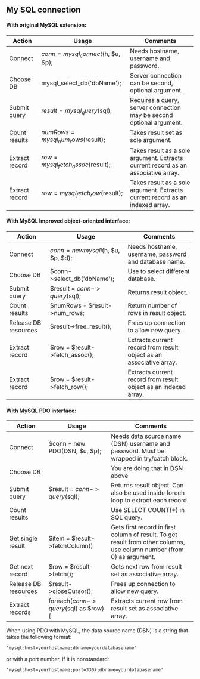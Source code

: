 ## My SQL connection
#### With original MySQL extension:
| Action | Usage | Comments |
| --- | --- | --- |
| Connect | $conn = mysql_connect($h, $u, $p); | Needs hostname, username and password. |
| Choose DB | mysql_select_db('dbName'); | Server connection can be second, optional argument. |
| Submit query | $result =  mysql_query($sql); | Requires a query, server connection may be second optional argument. |
| Count results | $numRows = mysql_num_rows($result); | Takes result set as sole argument. |
| Extract record | $row = mysql_fetch_assoc($result); | Takes result as a sole argument. Extracts current record as an associative array. |
| Extract record | $row = mysql_fetch_row($result); | Takes result as a sole argument. Extracts current record as an indexed array. |

#### With MySQL Improved object-oriented interface:
| Action | Usage | Comments |
| --- | --- | --- |
| Connect | $conn = new mysqli($h, $u, $p, $d); | Needs hostname, username, password and database name. |
| Choose DB | $conn->select_db('dbName'); | Use to select different database. |
| Submit query | $result =  $conn->query($sql); | Returns result object. |
| Count results | $numRows = $result->num_rows; | Return number of rows in result object. |
| Release DB resources | $result->free_result(); | Frees up connection to allow new query. |
| Extract record | $row = $result->fetch_assoc(); | Extracts current record from result object as an associative array. |
| Extract record | $row = $result->fetch_row(); | Extracts current record from result object as an indexed array. |

#### With MySQL PDO interface:
| Action | Usage | Comments |
| --- | --- | --- |
| Connect | $conn = new PDO(DSN, $u, $p); | Needs data source name (DSN) username and password. Must be wrapped in try/catch block. |
| Choose DB |  | You are doing that in DSN above |
| Submit query | $result =  $conn->query($sql); | Returns result object. Can also be used inside forech loop to extract each record. |
| Count results | | Use SELECT COUNT(*) in SQL query. |
| Get single result | $item = $result->fetchColumn() | Gets first record in first column of result. To get result from other columns, use column number (from 0) as argument. |
| Get next record | $row = $result->fetch(); | Gets next row from result set as associative array. |
| Release DB resources | $result->closeCursor(); | Frees up connection to allow new query. |
| Extract records | foreach($conn->query($sql) as $row) { | Extracts current row from result set as associative array. |
When using PDO with MySQL, the data source name (DSN) is a string that takes the following format:
```
'mysql:host=yourhostname;dbname=yourdatabasename'
```
or with a port number, if it is nonstandard:
```
'mysql:host=yourhostname;port=3307;dbname=yourdatabasename'
```
